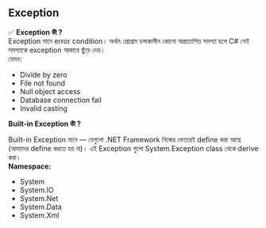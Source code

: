 ## Exception 

✅ <b> Exception কী ? </b> <br> 
Exception মানে error condition। অর্থাৎ প্রোগ্রাম চলাকালীন কোনো অপ্রত্যাশিত সমস্যা হলে C# সেই সমস্যাকে exception আকারে ছুঁড়ে দেয়। <br> 
যেমন:
 * Divide by zero
 * File not found
 * Null object access
 * Database connection fail
 * Invalid casting

<b> Built-in Exception কী ? </b>  <br> 

Built-in Exception মানে — যেগুলো .NET Framework নিজের ভেতরেই define করা আছে (আমাদের define করতে হয় না)। এই Exception গুলো System.Exception class থেকে derive করা। <br>
<b>Namespace: </b>  
 * System
 * System.IO
 * System.Net
 * System.Data
 * System.Xml




